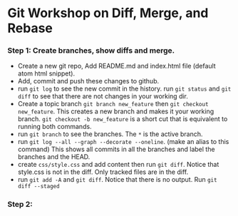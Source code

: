 # Git Workshop on Diff, Merge, and Rebase

### Step 1: Create branches, show diffs and merge.

* Create a new git repo, Add README.md and index.html file (default atom html snippet).
* Add, commit and push these changes to github.
* run `git log` to see the new commit in the history.  run `git status` and `git diff` to see that there are not changes in your working dir.
* Create a topic branch `git branch new_feature` then `git checkout new_feature`.  This creates a new branch and makes it your working branch.
`git checkout -b new_feature` is a short cut that is equivalent to running both commands.
* run `git branch` to see the branches.  The `*` is the active branch.
* run `git log --all --graph --decorate --oneline`.  (make an alias to this command) This shows all commits in all the branches and
label the branches and the HEAD.
* create `css/style.css` and add content then run `git diff`.  Notice that style.css is not in the diff.  Only tracked files are in the diff.
* run `git add -A` and `git diff`.  Notice that there is no output.  Run `git diff --staged`

### Step 2:
